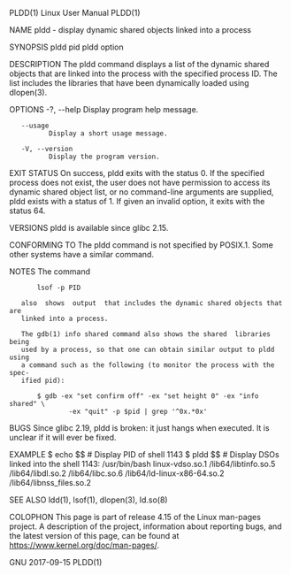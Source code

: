 PLDD(1)                       Linux User Manual                       PLDD(1)

NAME
       pldd - display dynamic shared objects linked into a process

SYNOPSIS
       pldd pid
       pldd option

DESCRIPTION
       The  pldd  command  displays a list of the dynamic shared objects that
       are linked into the process with the specified process ID.   The  list
       includes  the  libraries  that  have  been  dynamically  loaded  using
       dlopen(3).

OPTIONS
       -?, --help
              Display program help message.

       --usage
              Display a short usage message.

       -V, --version
              Display the program version.

EXIT STATUS
       On success, pldd exits with the status 0.  If  the  specified  process
       does  not  exist,  the  user  does  not  have permission to access its
       dynamic shared object list, or no command-line arguments are supplied,
       pldd  exists with a status of 1.  If given an invalid option, it exits
       with the status 64.

VERSIONS
       pldd is available since glibc 2.15.

CONFORMING TO
       The pldd command is not specified by POSIX.1.  Some other systems have
       a similar command.

NOTES
       The command

           lsof -p PID

       also  shows  output  that includes the dynamic shared objects that are
       linked into a process.

       The gdb(1) info shared command also shows the shared  libraries  being
       used by a process, so that one can obtain similar output to pldd using
       a command such as the following (to monitor the process with the spec‐
       ified pid):

           $ gdb -ex "set confirm off" -ex "set height 0" -ex "info shared" \
                   -ex "quit" -p $pid | grep '^0x.*0x'

BUGS
       Since  glibc 2.19, pldd is broken: it just hangs when executed.  It is
       unclear if it will ever be fixed.

EXAMPLE
       $ echo $$               # Display PID of shell
       1143
       $ pldd $$               # Display DSOs linked into the shell
       1143:     /usr/bin/bash
       linux-vdso.so.1
       /lib64/libtinfo.so.5
       /lib64/libdl.so.2
       /lib64/libc.so.6
       /lib64/ld-linux-x86-64.so.2
       /lib64/libnss_files.so.2

SEE ALSO
       ldd(1), lsof(1), dlopen(3), ld.so(8)

COLOPHON
       This page is part of release 4.15 of the Linux man-pages  project.   A
       description  of the project, information about reporting bugs, and the
       latest    version    of    this    page,    can    be     found     at
       https://www.kernel.org/doc/man-pages/.

GNU                               2017-09-15                          PLDD(1)
